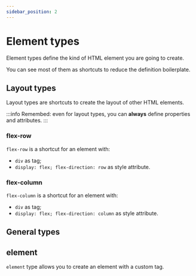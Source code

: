 ```yaml
---
sidebar_position: 2
---
```


# Element types

Element types define the kind of HTML element you are going to create.

You can see most of them as shortcuts to reduce the definition boilerplate.

## Layout types

Layout types are shortcuts to create the layout of other HTML elements.

:::info
Remembed: even for layout types, you can **always** define properties and attributes.
:::

### flex-row

`flex-row` is a shortcut for an element with:
- `div` as tag;
- `display: flex; flex-direction: row` as style attribute.

### flex-column

`flex-column` is a shortcut for an element with:
- `div` as tag;
- `display: flex; flex-direction: column` as style attribute.

## General types

## element

`element` type allows you to create an element with a custom tag.